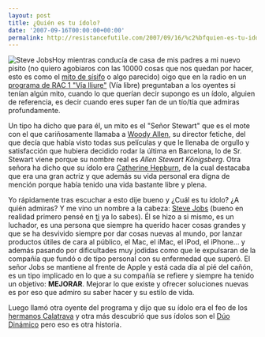 ```yaml
---
layout: post
title: ¿Quién es tu ídolo?
date: '2007-09-16T00:00:00+00:00'
permalink: http://resistancefutile.com/2007/09/16/%c2%bfquien-es-tu-idolo/
---
```

<img src='http://resistancefutile.com/wp-content/220px-stevejobs_macworld2005.jpg' class="derecha_borde" alt='Steve Jobs' />Hoy mientras conducía de casa de mis padres a mi nuevo pisito (no quiero agobiaros con las 10000 cosas que nos quedan por hacer, esto es como el <a href="http://es.wikipedia.org/wiki/S%C3%ADsifo">mito de sísifo</a> o algo parecido) oigo que en la radio en un <a href="http://www.rac1.org/?cat=20&mc=1">programa de RAC 1 "Vía lliure"</a> (Vía libre) preguntaban a los oyentes si tenían algún mito, cuando lo que querían decir supongo es un ídolo, alguien de referencia, es decir cuando eres super fan de un tío/tía que admiras profundamente.

Un tipo ha dicho que para él, un mito es el "Señor Stewart" que es el mote con el que cariñosamente llamaba a <a href="http://es.wikipedia.org/wiki/Woody_Allen">Woody Allen</a>, su director fetiche, del que decía que había visto todas sus películas y que le llenaba de orgullo y satisfacción que hubiera decidido rodar la última en Barcelona, lo de Sr. Stewart viene porque su nombre real es <em>Allen Stewart Königsberg</em>. Otra señora ha dicho que su ídolo era <a href="http://es.wikipedia.org/wiki/Katharine_Hepburn">Catherine Hepburn</a>, de la cual destacaba que era una gran actriz y que además su vida personal era digna de mención porque había tenido una vida bastante libre y plena. 

Yo rápidamente tras escuchar a esto dije bueno y ¿Cuál es tu ídolo? ¿A quién admiras? Y me vino un nombre a la cabeza: <a href="http://es.wikipedia.org/wiki/Steve_Jobs">Steve Jobs</a> (bueno en realidad primero pensé en <a href="http://solo.infames.org">ti</a> ya lo sabes). Él se hizo a si mismo, es un luchador, es una persona que siempre ha querido hacer cosas grandes y que se ha desvivido siempre por dar cosas  nuevas al mundo, por lanzar productos útiles de cara al público, el Mac, el iMac, el iPod, el iPhone... y además pasando por dificultades muy jodidas como que le expulsaran de la compañía que fundó o de tipo personal con su enfermedad que superó. El señor Jobs se mantiene al frente de Apple y está cada día al pié del cañón, es un tipo implicado en lo que a su compañía se refiere y siempre ha tenido un objetivo: <strong>MEJORAR</strong>. Mejorar lo que existe y ofrecer soluciones nuevas es por eso que admiro su saber hacer y su estilo de vida.

Luego llamó otra oyente del programa y dijo que su ídolo era el feo de los <a href="http://www.youtube.com/watch?v=gc5xk9wVA0o">hermanos Calatrava</a> y otra más descubrió que sus ídolos son el <a href="http://www.duodinamico.com/">Dúo Dinámico</a> pero eso es otra historia.
